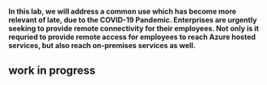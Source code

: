 #### In this lab, we will address a common use which has become more relevant of late, due to the COVID-19 Pandemic. Enterprises are urgently seeking to provide remote connectivity for their employees. Not only is it requried to provide remote access for employees to reach Azure hosted services, but also reach on-premises services as well. 

## work in progress
 
